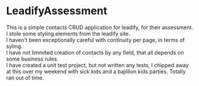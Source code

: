# LeadifyAssessment
This is a simple contacts CRUD application for leadify, for their assessment. <br/>
I stole some styling elements from the leadify site. <br/>
I haven't been exceptionally careful with continuity per page, in terms of syling. <br/>
I have not limmited creation of contacts by any field, that all depends on some business rules. <br/>
I have created a unit test project, but not written any tests, I chipped away at this over my weekend with sick kids and a bajillion kids parties. Totally ran out of time.
